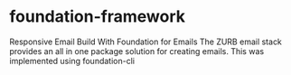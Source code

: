 # foundation-framework
Responsive Email Build With Foundation for Emails
The ZURB email stack provides an all in one package solution for creating emails.
This was implemented using foundation-cli
